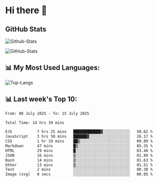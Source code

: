 # Hi there 👋

## GitHub Stats
![Github-Stats](https://github-readme-stats-sigma-five.vercel.app/api?username=ltorson&show_icons=true&theme=radical&count_private=true&show=reviews,discussions_started,discussions_answered,prs_merged,prs_merged_percentage)

![GitHub-Stats](https://github-readme-stats.vercel.app/api/wakatime?username=LeeTorson&theme=synthwave&size_weight=0.5&count_weight=0.5&title_color=36F9F6&langs_count=10&count_private=true)

## 📊 My Most Used Languages:
![Top-Langs](https://github-readme-stats-sigma-five.vercel.app/api/top-langs/?username=LTorson&layout=compact&langs_count=10)


## 📊 Last week's Top 10:
<!--START_SECTION:waka-->

```txt
From: 08 July 2025 - To: 15 July 2025

Total Time: 14 hrs 39 mins

EJS           7 hrs 25 mins   ████████████▓░░░░░░░░░░░░   50.62 %
JavaScript    3 hrs 50 mins   ██████▓░░░░░░░░░░░░░░░░░░   26.17 %
CSS           1 hr 19 mins    ██▒░░░░░░░░░░░░░░░░░░░░░░   09.09 %
Markdown      47 mins         █▒░░░░░░░░░░░░░░░░░░░░░░░   05.35 %
HTML          29 mins         █░░░░░░░░░░░░░░░░░░░░░░░░   03.40 %
JSON          16 mins         ▒░░░░░░░░░░░░░░░░░░░░░░░░   01.89 %
Bash          14 mins         ▒░░░░░░░░░░░░░░░░░░░░░░░░   01.63 %
Other         13 mins         ▒░░░░░░░░░░░░░░░░░░░░░░░░   01.51 %
Text          2 mins          ░░░░░░░░░░░░░░░░░░░░░░░░░   00.30 %
Image (svg)   0 secs          ░░░░░░░░░░░░░░░░░░░░░░░░░   00.05 %
```

<!--END_SECTION:waka-->

